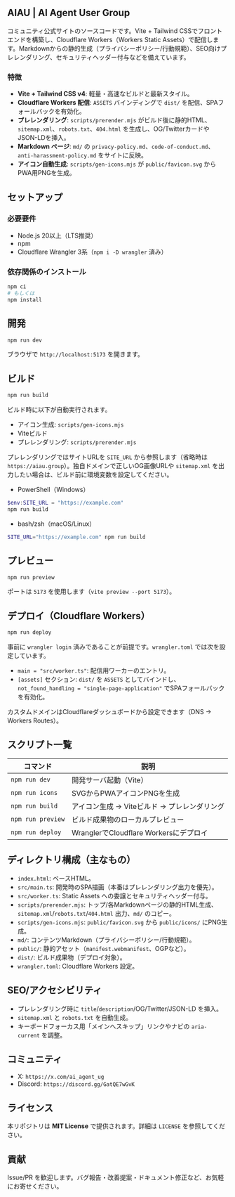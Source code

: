 ## AIAU | AI Agent User Group

コミュニティ公式サイトのソースコードです。Vite + Tailwind CSSでフロントエンドを構築し、Cloudflare Workers（Workers Static Assets）で配信します。Markdownからの静的生成（プライバシーポリシー/行動規範）、SEO向けプレレンダリング、セキュリティヘッダー付与などを備えています。

### 特徴
- **Vite + Tailwind CSS v4**: 軽量・高速なビルドと最新スタイル。
- **Cloudflare Workers 配信**: `ASSETS` バインディングで `dist/` を配信、SPAフォールバックを有効化。
- **プレレンダリング**: `scripts/prerender.mjs` がビルド後に静的HTML、`sitemap.xml`、`robots.txt`、`404.html` を生成し、OG/TwitterカードやJSON-LDを挿入。
- **Markdown ページ**: `md/` の `privacy-policy.md`、`code-of-conduct.md`、`anti-harassment-policy.md` をサイトに反映。
- **アイコン自動生成**: `scripts/gen-icons.mjs` が `public/favicon.svg` からPWA用PNGを生成。

## セットアップ

### 必要要件
- Node.js 20以上（LTS推奨）
- npm
- Cloudflare Wrangler 3系（`npm i -D wrangler` 済み）

### 依存関係のインストール
```bash
npm ci
# もしくは
npm install
```

## 開発
```bash
npm run dev
```
ブラウザで `http://localhost:5173` を開きます。

## ビルド
```bash
npm run build
```
ビルド時に以下が自動実行されます。
- アイコン生成: `scripts/gen-icons.mjs`
- Viteビルド
- プレレンダリング: `scripts/prerender.mjs`

プレレンダリングではサイトURLを `SITE_URL` から参照します（省略時は `https://aiau.group`）。独自ドメインで正しいOG画像URLや `sitemap.xml` を出力したい場合は、ビルド前に環境変数を設定してください。

- PowerShell（Windows）
```powershell
$env:SITE_URL = "https://example.com"
npm run build
```
- bash/zsh（macOS/Linux）
```bash
SITE_URL="https://example.com" npm run build
```

## プレビュー
```bash
npm run preview
```
ポートは `5173` を使用します（`vite preview --port 5173`）。

## デプロイ（Cloudflare Workers）
```bash
npm run deploy
```
事前に `wrangler login` 済みであることが前提です。`wrangler.toml` では次を設定しています。
- `main = "src/worker.ts"`: 配信用ワーカーのエントリ。
- `[assets]` セクション: `dist/` を `ASSETS` としてバインドし、`not_found_handling = "single-page-application"` でSPAフォールバックを有効化。

カスタムドメインはCloudflareダッシュボードから設定できます（DNS → Workers Routes）。

## スクリプト一覧
| コマンド | 説明 |
| --- | --- |
| `npm run dev` | 開発サーバ起動（Vite） |
| `npm run icons` | SVGからPWAアイコンPNGを生成 |
| `npm run build` | アイコン生成 → Viteビルド → プレレンダリング |
| `npm run preview` | ビルド成果物のローカルプレビュー |
| `npm run deploy` | WranglerでCloudflare Workersにデプロイ |

## ディレクトリ構成（主なもの）
- `index.html`: ベースHTML。
- `src/main.ts`: 開発時のSPA描画（本番はプレレンダリング出力を優先）。
- `src/worker.ts`: Static Assets への委譲とセキュリティヘッダー付与。
- `scripts/prerender.mjs`: トップ/各Markdownページの静的HTML生成、`sitemap.xml`/`robots.txt`/`404.html` 出力、`md/` のコピー。
- `scripts/gen-icons.mjs`: `public/favicon.svg` から `public/icons/` にPNG生成。
- `md/`: コンテンツMarkdown（プライバシーポリシー/行動規範）。
- `public/`: 静的アセット（`manifest.webmanifest`、OGPなど）。
- `dist/`: ビルド成果物（デプロイ対象）。
- `wrangler.toml`: Cloudflare Workers 設定。

## SEO/アクセシビリティ
- プレレンダリング時に `title`/`description`/OG/Twitter/JSON-LD を挿入。
- `sitemap.xml` と `robots.txt` を自動生成。
- キーボードフォーカス用「メインへスキップ」リンクやナビの `aria-current` を調整。

## コミュニティ
- X: `https://x.com/ai_agent_ug`
- Discord: `https://discord.gg/GatQE7wGvK`

## ライセンス
本リポジトリは **MIT License** で提供されます。詳細は `LICENSE` を参照してください。

## 貢献
Issue/PR を歓迎します。バグ報告・改善提案・ドキュメント修正など、お気軽にお寄せください。


